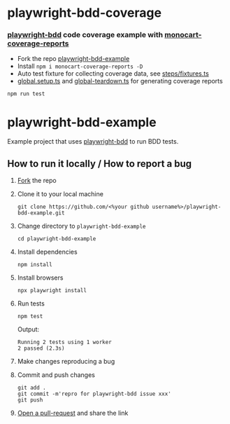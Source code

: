 # playwright-bdd-coverage
### [playwright-bdd](https://github.com/vitalets/playwright-bdd) code coverage example with [monocart-coverage-reports](https://github.com/cenfun/monocart-coverage-reports) 

- Fork the repo [playwright-bdd-example](https://github.com/vitalets/playwright-bdd-example)
- Install `npm i monocart-coverage-reports -D`
- Auto test fixture for collecting coverage data, see [steps/fixtures.ts](steps/fixtures.ts)
- [global.setup.ts](global.setup.ts) and [global-teardown.ts](global-teardown.ts) for generating coverage reports

```sh
npm run test
```

# playwright-bdd-example

Example project that uses [playwright-bdd](https://github.com/vitalets/playwright-bdd) to run BDD tests.

## How to run it locally / How to report a bug

1. [Fork](https://github.com/vitalets/playwright-bdd-example/fork) the repo
2. Clone it to your local machine
   ```
   git clone https://github.com/<%your github username%>/playwright-bdd-example.git
   ```

2. Change directory to `playwright-bdd-example`
   ```
   cd playwright-bdd-example
   ```

3. Install dependencies
   ```
   npm install
   ```

4. Install browsers
   ```
   npx playwright install
   ```

5. Run tests
   ```
   npm test
   ```
   Output:
   ```
   Running 2 tests using 1 worker
   2 passed (2.3s)
   ```

6. Make changes reproducing a bug

7. Commit and push changes
   ```
   git add .
   git commit -m'repro for playwright-bdd issue xxx'
   git push
   ```
8. [Open a pull-request](https://github.com/vitalets/playwright-bdd-example/pulls) and share the link